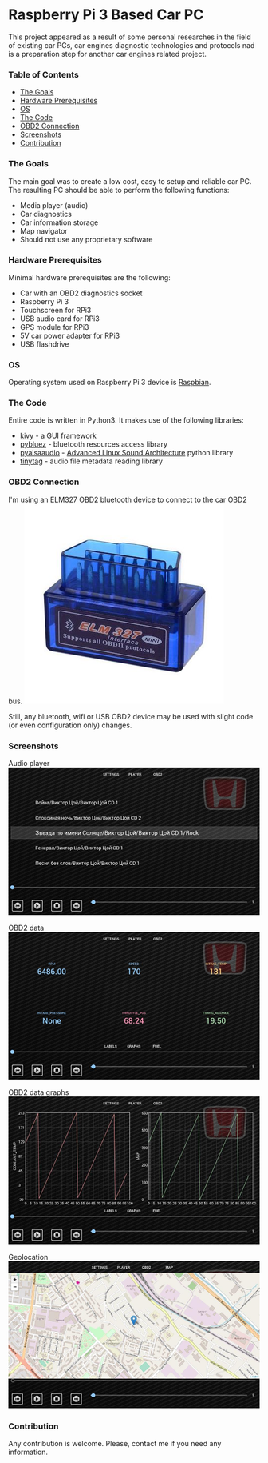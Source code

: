 # Raspberry Pi 3 Based Car PC

This project appeared as a result of some personal researches in the field of existing car PCs, car engines diagnostic technologies and protocols nad is a preparation step for another car engines related project.


### Table of Contents

* [The Goals](#the-goals)
* [Hardware Prerequisites](#hardware-prerequisites)
* [OS](#os)
* [The Code](#the-code)
* [OBD2 Connection](#obd2-connection)
* [Screenshots](#screenshots)
* [Contribution](#contribution)


### The Goals
The main goal was to create a low cost, easy to setup and reliable car PC.
The resulting PC should be able to perform the following functions:

- Media player (audio)
- Car diagnostics
- Car information storage
- Map navigator
- Should not use any proprietary software


### Hardware Prerequisites
Minimal hardware prerequisites are the following:

- Car with an OBD2 diagnostics socket 
- Raspberry Pi 3
- Touchscreen for RPi3
- USB audio card for RPi3
- GPS module for RPi3
- 5V car power adapter for RPi3
- USB flashdrive


### OS
Operating system used on Raspberry Pi 3 device is [Raspbian](https://www.raspberrypi.org/downloads/raspbian/).


### The Code
Entire code is written in Python3. It makes use of the following libraries:
- [kivy](https://kivy.org/#home) - a GUI framework
- [pybluez](https://pybluez.github.io/) - bluetooth resources access library
- [pyalsaaudio](http://larsimmisch.github.io/pyalsaaudio/) - [Advanced Linux Sound Architecture](https://www.alsa-project.org/wiki/Main_Page) python library
- [tinytag](https://github.com/devsnd/tinytag) - audio file metadata reading library

### OBD2 Connection
I'm using an ELM327 OBD2 bluetooth device to connect to the car OBD2 bus.
![ELM327](documentation/images/elm327.jpg)

Still, any bluetooth, wifi or USB OBD2 device may be used with slight code (or even configuration only) changes.


### Screenshots
Audio player
![Screenshot 1](documentation/images/player.jpg)

OBD2 data 
![Screenshot 2](documentation/images/obd2.jpg)

OBD2 data graphs
![Screenshot 3](documentation/images/obd2_graphs.jpg)

Geolocation
![Screenshot 4](documentation/images/navigation.jpg)

### Contribution
Any contribution is welcome. Please, contact me if you need any information.